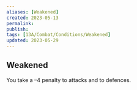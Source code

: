 ```yaml
---
aliases: [Weakened]
created: 2023-05-13
permalink: 
publish: 
tags: [13A/Combat/Conditions/Weakened]
updated: 2023-05-29
---
```


## Weakened

You take a –4 penalty to attacks and to defences.
